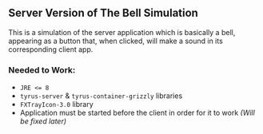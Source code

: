 ## Server Version of The Bell Simulation
This is a simulation of the server application which is basically a bell, appearing as a button that, when clicked, will make a sound in its corresponding client app.

<h3>Needed to Work:</h3>
<ul>
    <li><code>JRE <= 8</code></li>
    <li><code>tyrus-server</code> & <code>tyrus-container-grizzly</code> libraries</li>
    <li><code>FXTrayIcon-3.0</code> library</li>
    <li>Application must be started before the client in order for it to work <em>(Will be fixed later)</em></li>
</ul>